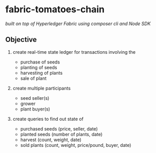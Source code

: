 # fabric-tomatoes-chain
*built on top of Hyperledger Fabric using composer cli and Node SDK*

## Objective

1.  create real-time state ledger for transactions involving the
      - purchase of seeds 
      - planting of seeds
      - harvesting of plants
      - sale of plant

2.  create multiple participants 
      - seed seller(s)
      - grower
      - plant buyer(s)
  
3. create queries to find out state of
      - purchased seeds (price, seller, date)
      - planted seeds (number of plants, date)
      - harvest (count, weight, date)
      - sold plants (count, weight, price/pound, buyer, date)

